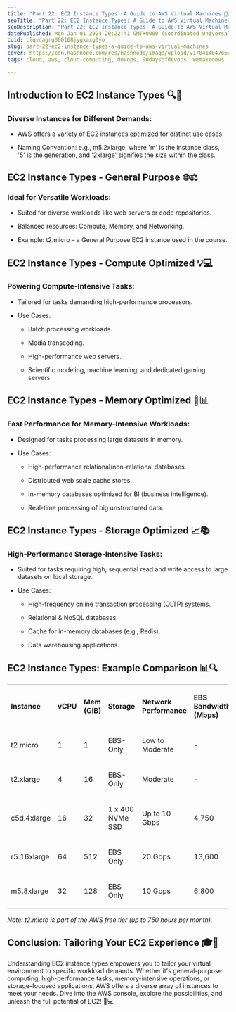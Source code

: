 ```yaml
---
title: "Part 22: EC2 Instance Types: A Guide to AWS Virtual Machines 🚀💻"
seoTitle: "Part 22: EC2 Instance Types: A Guide to AWS Virtual Machines 🚀💻"
seoDescription: "Part 22: EC2 Instance Types: A Guide to AWS Virtual Machines 🚀💻"
datePublished: Mon Jan 01 2024 20:22:41 GMT+0000 (Coordinated Universal Time)
cuid: clqvdagrg000108jygxaxg0yo
slug: part-22-ec2-instance-types-a-guide-to-aws-virtual-machines
cover: https://cdn.hashnode.com/res/hashnode/image/upload/v1704140476647/a78c96d3-eec8-468c-9b61-6317eaa3a86f.png
tags: cloud, aws, cloud-computing, devops, 90daysofdevops, wemakedevs

---
```


## **Introduction to EC2 Instance Types 🔍🔧**

### **Diverse Instances for Different Demands:**

* AWS offers a variety of EC2 instances optimized for distinct use cases.
    
* Naming Convention: e.g., m5.2xlarge, where 'm' is the instance class, '5' is the generation, and '2xlarge' signifies the size within the class.
    

## **EC2 Instance Types - General Purpose 🌐⚖️**

### **Ideal for Versatile Workloads:**

* Suited for diverse workloads like web servers or code repositories.
    
* Balanced resources: Compute, Memory, and Networking.
    
* Example: t2.micro – a General Purpose EC2 instance used in the course.
    

## **EC2 Instance Types - Compute Optimized 💡💻**

### **Powering Compute-Intensive Tasks:**

* Tailored for tasks demanding high-performance processors.
    
* Use Cases:
    
    * Batch processing workloads.
        
    * Media transcoding.
        
    * High-performance web servers.
        
    * Scientific modeling, machine learning, and dedicated gaming servers.
        

## **EC2 Instance Types - Memory Optimized 🚀📊**

### **Fast Performance for Memory-Intensive Workloads:**

* Designed for tasks processing large datasets in memory.
    
* Use Cases:
    
    * High-performance relational/non-relational databases.
        
    * Distributed web scale cache stores.
        
    * In-memory databases optimized for BI (business intelligence).
        
    * Real-time processing of big unstructured data.
        

## **EC2 Instance Types - Storage Optimized 📈📚**

### **High-Performance Storage-Intensive Tasks:**

* Suited for tasks requiring high, sequential read and write access to large datasets on local storage.
    
* Use Cases:
    
    * High-frequency online transaction processing (OLTP) systems.
        
    * Relational & NoSQL databases.
        
    * Cache for in-memory databases (e.g., Redis).
        
    * Data warehousing applications.
        

## **EC2 Instance Types: Example Comparison 📊🔍**

<table><tbody><tr><td colspan="1" rowspan="1"><p><strong>Instance</strong></p></td><td colspan="1" rowspan="1"><p><strong>vCPU</strong></p></td><td colspan="1" rowspan="1"><p><strong>Mem (GiB)</strong></p></td><td colspan="1" rowspan="1"><p><strong>Storage</strong></p></td><td colspan="1" rowspan="1"><p><strong>Network Performance</strong></p></td><td colspan="1" rowspan="1"><p><strong>EBS Bandwidth (Mbps)</strong></p></td></tr><tr><td colspan="1" rowspan="1"><p>t2.micro</p></td><td colspan="1" rowspan="1"><p>1</p></td><td colspan="1" rowspan="1"><p>1</p></td><td colspan="1" rowspan="1"><p>EBS-Only</p></td><td colspan="1" rowspan="1"><p>Low to Moderate</p></td><td colspan="1" rowspan="1"><p>-</p></td></tr><tr><td colspan="1" rowspan="1"><p>t2.xlarge</p></td><td colspan="1" rowspan="1"><p>4</p></td><td colspan="1" rowspan="1"><p>16</p></td><td colspan="1" rowspan="1"><p>EBS-Only</p></td><td colspan="1" rowspan="1"><p>Moderate</p></td><td colspan="1" rowspan="1"><p>-</p></td></tr><tr><td colspan="1" rowspan="1"><p>c5d.4xlarge</p></td><td colspan="1" rowspan="1"><p>16</p></td><td colspan="1" rowspan="1"><p>32</p></td><td colspan="1" rowspan="1"><p>1 x 400 NVMe SSD</p></td><td colspan="1" rowspan="1"><p>Up to 10 Gbps</p></td><td colspan="1" rowspan="1"><p>4,750</p></td></tr><tr><td colspan="1" rowspan="1"><p>r5.16xlarge</p></td><td colspan="1" rowspan="1"><p>64</p></td><td colspan="1" rowspan="1"><p>512</p></td><td colspan="1" rowspan="1"><p>EBS Only</p></td><td colspan="1" rowspan="1"><p>20 Gbps</p></td><td colspan="1" rowspan="1"><p>13,600</p></td></tr><tr><td colspan="1" rowspan="1"><p>m5.8xlarge</p></td><td colspan="1" rowspan="1"><p>32</p></td><td colspan="1" rowspan="1"><p>128</p></td><td colspan="1" rowspan="1"><p>EBS Only</p></td><td colspan="1" rowspan="1"><p>10 Gbps</p></td><td colspan="1" rowspan="1"><p>6,800</p></td></tr></tbody></table>

*Note: t2.micro is part of the AWS free tier (up to 750 hours per month).*

## **Conclusion: Tailoring Your EC2 Experience 🎓🔧**

Understanding EC2 instance types empowers you to tailor your virtual environment to specific workload demands. Whether it's general-purpose computing, high-performance tasks, memory-intensive operations, or storage-focused applications, AWS offers a diverse array of instances to meet your needs. Dive into the AWS console, explore the possibilities, and unleash the full potential of EC2! 🚀💻